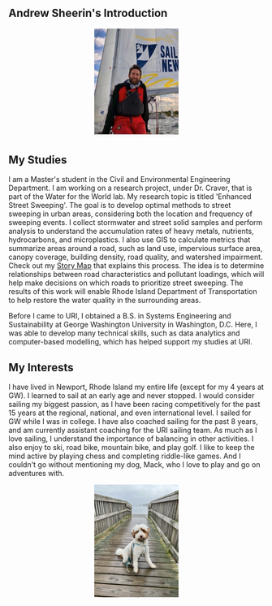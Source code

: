 ## Andrew Sheerin's Introduction

<p align="center" width="100%">
    <img width="33%" src="/Coding Challenges/CC_1/images/me.jpg?raw=True">
</p>

## My Studies
I am a Master's student in the Civil and Environmental Engineering Department. 
I am working on a research project, under Dr. Craver, that is part of the Water for the World lab.
My research topic is titled 'Enhanced Street Sweeping'. The goal is to develop optimal methods to street sweeping in urban areas,
considering both the location and frequency of sweeping events. I collect stormwater and street solid samples and perform analysis to understand
the accumulation rates of heavy metals, nutrients, hydrocarbons, and microplastics. I also use GIS to calculate metrics that summarize areas around a road, such as land use, impervious surface area, canopy coverage, building density, road quality, and watershed impairment. Check out my [Story Map](https://storymaps.arcgis.com/stories/113f119bbf244f74968067d8eea4cee1) that explains this process. 
The idea is to determine relationships between road characteristics and pollutant loadings, which will help make decisions on which roads to prioritize street sweeping.
The results of this work will enable Rhode Island Department of Transportation to help restore the water quality in the surrounding areas. 
<p>                                                   
Before I came to URI, I obtained a B.S. in Systems Engineering and Sustainability at George Washington University in Washington, D.C. Here, I was able to develop many technical skills, such as data analytics and computer-based modelling, which has helped support my studies at URI. 


## My Interests
I have lived in Newport, Rhode Island my entire life (except for my 4 years at GW). I learned to sail at an early age and never stopped. I would consider sailing my biggest passion, as I have been racing competitively for the past 15 years at the regional, national, and even international level. I sailed for GW while I was in college. I have also coached sailing for the past 8 years, and am currently assistant coaching for the URI sailing team. As much as I love sailing, I understand the importance of balancing in other activities. I also enjoy to ski, road bike, mountain bike, and play golf. I like to keep the mind active by playing chess and completing riddle-like games. And I couldn't go without mentioning my dog, Mack, who I love to play and go on adventures with. 

<p align="center" width="100%">
    <img width="33%" src="/images/mack.jpg?raw=True">
</p>
